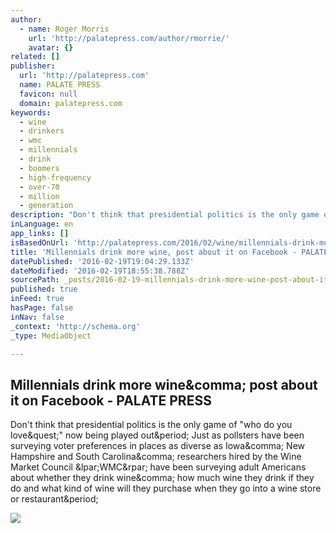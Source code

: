 ```yaml
---
author:
  - name: Roger Morris
    url: 'http://palatepress.com/author/rmorrie/'
    avatar: {}
related: []
publisher:
  url: 'http://palatepress.com'
  name: PALATE PRESS
  favicon: null
  domain: palatepress.com
keywords:
  - wine
  - drinkers
  - wmc
  - millennials
  - drink
  - boomers
  - high-frequency
  - over-70
  - million
  - generation
description: "Don't think that presidential politics is the only game of \"who do you love?\" now being played out. Just as pollsters have been surveying voter preferences in places as diverse as Iowa, New Hampshire and South Carolina, researchers hired by the Wine Market Council (WMC) have been surveying adult Americans about whether they drink wine, how much wine they drink if they do and what kind of wine will they purchase when they go into a wine store or restaurant."
inLanguage: en
app_links: []
isBasedOnUrl: 'http://palatepress.com/2016/02/wine/millennials-drink-more-wine-post-about-it-on-facebook/'
title: 'Millennials drink more wine, post about it on Facebook - PALATE PRESS'
datePublished: '2016-02-19T19:04:29.133Z'
dateModified: '2016-02-19T18:55:38.788Z'
sourcePath: _posts/2016-02-19-millennials-drink-more-wine-post-about-it-on-facebook-pal.md
published: true
inFeed: true
hasPage: false
inNav: false
_context: 'http://schema.org'
_type: MediaObject

---
```

<article style=""><h1>Millennials drink more wine&amp;comma; post about it on Facebook - PALATE PRESS</h1><p>Don't think that presidential politics is the only game of "who do you love&amp;quest;" now being played out&amp;period; Just as pollsters have been surveying voter preferences in places as diverse as Iowa&amp;comma; New Hampshire and South Carolina&amp;comma; researchers hired by the Wine Market Council &amp;lpar;WMC&amp;rpar; have been surveying adult Americans about whether they drink wine&amp;comma; how much wine they drink if they do and what kind of wine will they purchase when they go into a wine store or restaurant&amp;period;</p><img src="http://palatepress.com/wp-content/uploads/2016/02/Screen-Shot-2016-02-17-at-11.41.20-PM.png" /></article>